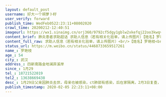 ```yaml
---
layout: default_post
username: 好大一个胡萝卜籽
user_verify: forward
publish_time: WedFeb0522:23:11+08002020
crawl_time: 20200212-12:40:51
imageurl: https://wx1.sinaimg.cn/orj360/9792cf5dgy1gblw2xkefqj22oo3kwqv6.jpg
content_brief: 肺炎患者求助超话 求助人信息（若有相关化验单，请上传图片）【姓名】罗艳枝【年龄】54【所在城市】武汉【所在小区、社区】四新南路金地澜菲溪岸【患病时间】1月29【联系方式】18721522019【其他紧急联系人】13638669438【病情描述】1月29日父亲因肺炎去世，母亲也被感染，ct肺部有感染， ...全文
content_full_raw: 求助人信息（若有相关化验单，请上传图片）<br/>【姓名】罗艳枝<br/>【年龄】54<br/>【所在城市】武汉<br/>【所在小区、社区】四新南路金地澜菲溪岸<br/>【患病时间】1月29<br/>【联系方式】18721522019<br/>【其他紧急联系人】13638669438<br/>【病情描述】1月29日父亲因肺炎去世，母亲也被感染，ct肺部有感染，后在家隔离，2月3日复查，感染有加重，现在没法排到试剂做确诊，医生也只是让在家隔离，恐怕病情会越拖越重，请求帮你<spanclass="url-icon"><imgalt=[悲伤]src="//h5.sinaimg.cn/m/emoticon/icon/default/d_beishang-f8d6de06c8.png"style="width:1em;height:1em;"/></span><spanclass="url-icon"><imgalt=[悲伤]src="//h5.sinaimg.cn/m/emoticon/icon/default/d_beishang-f8d6de06c8.png"style="width:1em;height:1em;"/></span><spanclass="url-icon"><imgalt=[悲伤]src="//h5.sinaimg.cn/m/emoticon/icon/default/d_beishang-f8d6de06c8.png"style="width:1em;height:1em;"/></span><adata-url="http://t.cn/RJZAtou"href="http://weibo.com/p/100101B2094750D56BAAF8409F"data-hide=""><spanclass='url-icon'><imgstyle='width:1rem;height:1rem'src='https://h5.sinaimg.cn/upload/2015/09/25/3/timeline_card_small_location_default.png'></span><spanclass="surl-text">武汉·金地·澜菲溪岸</span></a>
status_url: https://m.weibo.cn/status/4468733659517261
name_: 罗艳枝
age_: 54
city_: 武汉
address_: 四新南路金地澜菲溪岸
since_: 1月29
tel_: 18721522019
tel2_: 13638669438
desc_: 1月29日父亲因肺炎去世，母亲也被感染，ct肺部有感染，后在家隔离，2月3日复查，感染有加重，现在没法排到试剂做确诊，医生也只是让在家隔离，恐怕病情会越拖越重，请求帮你<spanclass="url-icon"><imgalt=[悲伤]src="//h5.sinaimg.cn/m/emoticon/icon/default/d_beishang-f8d6de06c8.png"style="width1em;height1em;"/></span><spanclass="url-icon"><imgalt=[悲伤]src="//h5.sinaimg.cn/m/emoticon/icon/default/d_beishang-f8d6de06c8.png"style="width1em;height1em;"/></span><spanclass="url-icon"><imgalt=[悲伤]src="//h5.sinaimg.cn/m/emoticon/icon/default/d_beishang-f8d6de06c8.png"style="width1em;height1em;"/></span><adata-url="http//t.cn/RJZAtou"href="http//weibo.com/p/100101B2094750D56BAAF8409F"data-hide=""><spanclass='url-icon'><imgstyle='width1rem;height1rem'src='https//h5.sinaimg.cn/upload/2015/09/25/3/timeline_card_small_location_default.png'></span><spanclass="surl-text">武汉·金地·澜菲溪岸</span></a>
publish_timestamp: 2020-02-05 22:23:11+08:00
---
```

